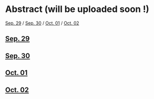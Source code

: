 # Abstract (will be uploaded soon !)

[Sep. 29](#0929) / [Sep. 30](#0930) / [Oct. 01](#1001) / [Oct. 02](#1002)

<h2 id="0929" class="date"><a href="program#0929">Sep. 29</a></h2>


<h2 id="0930" class="date"><a href="program#0930">Sep. 30</a></h2>


<h2 id="1001" class="date"><a href="program#1001">Oct. 01</a></h2>


<h2 id="1002" class="date"><a href="program#1002">Oct. 02</a></h2>



